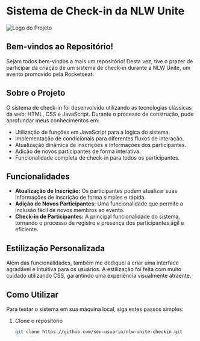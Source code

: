 # Sistema de Check-in da NLW Unite

![Logo do Projeto](link-para-imagem)

## Bem-vindos ao Repositório!

Sejam todos bem-vindos a mais um repositório! Desta vez, tive o prazer de participar da criação de um sistema de check-in durante a NLW Unite, um evento promovido pela Rocketseat.

## Sobre o Projeto

O sistema de check-in foi desenvolvido utilizando as tecnologias clássicas da web: HTML, CSS e JavaScript. Durante o processo de construção, pude aprofundar meus conhecimentos em:

- Utilização de funções em JavaScript para a lógica do sistema.
- Implementação de condicionais para diferentes fluxos de interação.
- Atualização dinâmica de inscrições e informações dos participantes.
- Adição de novos participantes de forma interativa.
- Funcionalidade completa de check-in para todos os participantes.

## Funcionalidades

- **Atualização de Inscrição:** Os participantes podem atualizar suas informações de inscrição de forma simples e rápida.
- **Adição de Novos Participantes:** Uma funcionalidade que permite a inclusão fácil de novos membros ao evento.
- **Check-in de Participantes:** A principal funcionalidade do sistema, tornando o processo de registro e presença dos participantes ágil e eficiente.

## Estilização Personalizada

Além das funcionalidades, também me dediquei a criar uma interface agradável e intuitiva para os usuários. A estilização foi feita com muito cuidado utilizando CSS, garantindo uma experiência visualmente atraente.

## Como Utilizar

Para testar o sistema em sua máquina local, siga estes passos simples:

1. Clone o repositório
   ```bash
   git clone https://github.com/seu-usuario/nlw-unite-checkin.git
